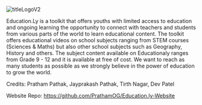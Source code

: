 ![titleLogoV2](https://user-images.githubusercontent.com/49925882/190213348-7841ffcb-528f-4a46-b5ba-0434bc3085ce.png)

Education.Ly is a toolkit that offers youths with limited access to education and ongoing learning the opportunity to connect with teachers and students from various parts of the world to learn educational content. The toolkit offers educational videos on school subjects ranging from STEM courses (Sciences & Maths) but also other school subjects such as Geography, History and others. The subject content available on Educationaly ranges from Grade 9 - 12 and it is available at free of cost. We want to reach as many students as possible as we strongly believe in the power of education to grow the world.


Credits: Pratham Pathak, Jayprakash Pathak, Tirth Nagar, Dev Patel

Website Repo: https://github.com/PrathamOG/Education.ly-Website

